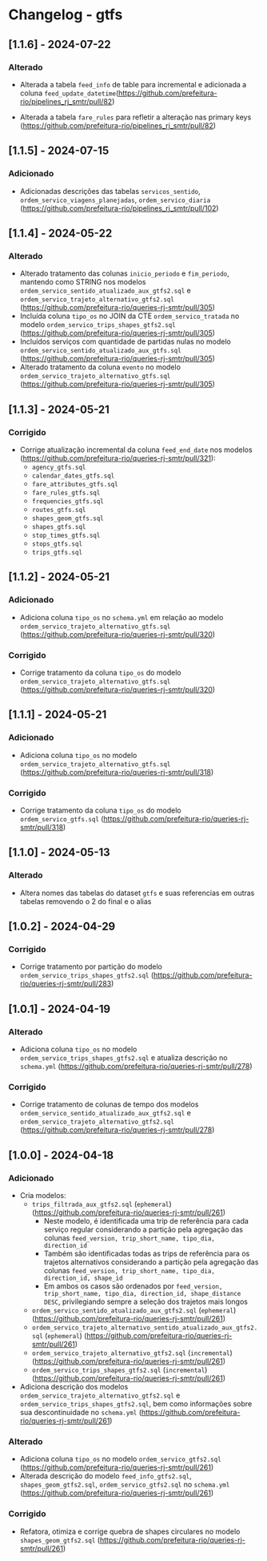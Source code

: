 # Changelog - gtfs

## [1.1.6] - 2024-07-22

### Alterado

- Alterada a tabela `feed_info` de table para incremental e adicionada a coluna `feed_update_datetime`(https://github.com/prefeitura-rio/pipelines_rj_smtr/pull/82)

- Alterada a tabela `fare_rules` para refletir a alteração nas primary keys (https://github.com/prefeitura-rio/pipelines_rj_smtr/pull/82)

## [1.1.5] - 2024-07-15

### Adicionado

- Adicionadas descrições das tabelas `servicos_sentido`, `ordem_servico_viagens_planejadas`, `ordem_servico_diaria` (https://github.com/prefeitura-rio/pipelines_rj_smtr/pull/102)

## [1.1.4] - 2024-05-22

### Alterado

- Alterado tratamento das colunas `inicio_periodo` e `fim_periodo`, mantendo como STRING nos modelos `ordem_servico_sentido_atualizado_aux_gtfs2.sql` e `ordem_servico_trajeto_alternativo_gtfs2.sql` (https://github.com/prefeitura-rio/queries-rj-smtr/pull/305)
- Incluída coluna `tipo_os` no JOIN da CTE `ordem_servico_tratada` no modelo `ordem_servico_trips_shapes_gtfs2.sql` (https://github.com/prefeitura-rio/queries-rj-smtr/pull/305)
- Incluídos serviços com quantidade de partidas nulas no modelo `ordem_servico_sentido_atualizado_aux_gtfs.sql` (https://github.com/prefeitura-rio/queries-rj-smtr/pull/305)
- Alterado tratamento da coluna `evento` no modelo `ordem_servico_trajeto_alternativo_gtfs.sql` (https://github.com/prefeitura-rio/queries-rj-smtr/pull/305)

## [1.1.3] - 2024-05-21

### Corrigido
- Corrige atualização incremental da coluna `feed_end_date` nos modelos (https://github.com/prefeitura-rio/queries-rj-smtr/pull/321):
  - `agency_gtfs.sql`
  - `calendar_dates_gtfs.sql`
  - `fare_attributes_gtfs.sql`
  - `fare_rules_gtfs.sql`
  - `frequencies_gtfs.sql`
  - `routes_gtfs.sql`
  - `shapes_geom_gtfs.sql`
  - `shapes_gtfs.sql`
  - `stop_times_gtfs.sql`
  - `stops_gtfs.sql`
  - `trips_gtfs.sql`


## [1.1.2] - 2024-05-21

### Adicionado

- Adiciona coluna `tipo_os` no `schema.yml` em relação ao modelo `ordem_servico_trajeto_alternativo_gtfs.sql` (https://github.com/prefeitura-rio/queries-rj-smtr/pull/320)

### Corrigido

- Corrige tratamento da coluna `tipo_os` do modelo `ordem_servico_trajeto_alternativo_gtfs.sql` (https://github.com/prefeitura-rio/queries-rj-smtr/pull/320)

## [1.1.1] - 2024-05-21

### Adicionado

- Adiciona coluna `tipo_os` no modelo `ordem_servico_trajeto_alternativo_gtfs.sql` (https://github.com/prefeitura-rio/queries-rj-smtr/pull/318)

### Corrigido

- Corrige tratamento da coluna `tipo_os` do modelo `ordem_servico_gtfs.sql` (https://github.com/prefeitura-rio/queries-rj-smtr/pull/318)

## [1.1.0] - 2024-05-13

### Alterado

- Altera nomes das tabelas do dataset `gtfs` e suas referencias em outras tabelas removendo o 2 do final e o alias

## [1.0.2] - 2024-04-29

### Corrigido

- Corrige tratamento por partição do modelo `ordem_servico_trips_shapes_gtfs2.sql` (https://github.com/prefeitura-rio/queries-rj-smtr/pull/283)

## [1.0.1] - 2024-04-19

### Alterado

- Adiciona coluna `tipo_os` no modelo `ordem_servico_trips_shapes_gtfs2.sql` e atualiza descrição no `schema.yml` (https://github.com/prefeitura-rio/queries-rj-smtr/pull/278)

### Corrigido

- Corrige tratamento de colunas de tempo dos modelos `ordem_servico_sentido_atualizado_aux_gtfs2.sql` e `ordem_servico_trajeto_alternativo_gtfs2.sql` (https://github.com/prefeitura-rio/queries-rj-smtr/pull/278)

## [1.0.0] - 2024-04-18

### Adicionado

- Cria modelos:
  - `trips_filtrada_aux_gtfs2.sql` (`ephemeral`) (https://github.com/prefeitura-rio/queries-rj-smtr/pull/261)
    - Neste modelo, é identificada uma trip de referência para cada serviço regular considerando a partição pela agregação das colunas `feed_version, trip_short_name, tipo_dia, direction_id`
    - Também são identificadas todas as trips de referência para os trajetos alternativos considerando a partição pela agregação das colunas `feed_version, trip_short_name, tipo_dia, direction_id, shape_id`
    - Em ambos os casos são ordenados por `feed_version, trip_short_name, tipo_dia, direction_id, shape_distance DESC`, privilegiando sempre a seleção dos trajetos mais longos
  - `ordem_servico_sentido_atualizado_aux_gtfs2.sql` (`ephemeral`) (https://github.com/prefeitura-rio/queries-rj-smtr/pull/261)
  - `ordem_servico_trajeto_alternativo_sentido_atualizado_aux_gtfs2.sql` (`ephemeral`) (https://github.com/prefeitura-rio/queries-rj-smtr/pull/261)
  - `ordem_servico_trajeto_alternativo_gtfs2.sql` (`incremental`) (https://github.com/prefeitura-rio/queries-rj-smtr/pull/261)
  - `ordem_servico_trips_shapes_gtfs2.sql` (`incremental`) (https://github.com/prefeitura-rio/queries-rj-smtr/pull/261)
- Adiciona descrição dos modelos `ordem_servico_trajeto_alternativo_gtfs2.sql` e `ordem_servico_trips_shapes_gtfs2.sql`, bem como informações sobre sua descontinuidade no `schema.yml` (https://github.com/prefeitura-rio/queries-rj-smtr/pull/261)

### Alterado

- Adiciona coluna `tipo_os` no modelo `ordem_servico_gtfs2.sql` (https://github.com/prefeitura-rio/queries-rj-smtr/pull/261)
- Alterada descrição do modelo `feed_info_gtfs2.sql`, `shapes_geom_gtfs2.sql`, `ordem_servico_gtfs2.sql` no `schema.yml` (https://github.com/prefeitura-rio/queries-rj-smtr/pull/261)

### Corrigido

- Refatora, otimiza e corrige quebra de shapes circulares no modelo `shapes_geom_gtfs2.sql` (https://github.com/prefeitura-rio/queries-rj-smtr/pull/261)